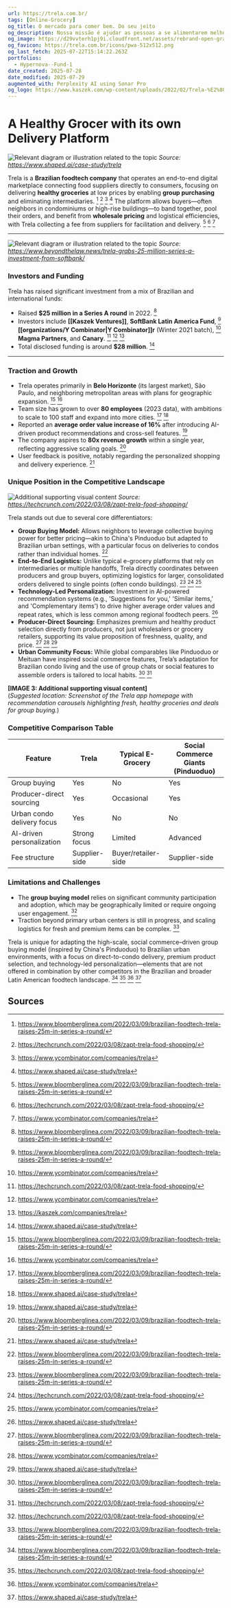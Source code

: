 ```yaml
---
url: https://trela.com.br/
tags: [Online-Grocery]
og_title: O mercado para comer bem. Do seu jeito
og_description: Nossa missão é ajudar as pessoas a se alimentarem melhor.
og_image: https://d29vvterh1pj9i.cloudfront.net/assets/rebrand-open-graph.png
og_favicon: https://trela.com.br/icons/pwa-512x512.png
og_last_fetch: 2025-07-22T15:14:22.263Z
portfolios:
  - Hypernova--Fund-1
date_created: 2025-07-28
date_modified: 2025-07-29
augmented_with: Perplexity AI using Sonar Pro
og_logo: https://www.kaszek.com/wp-content/uploads/2022/02/Trela-%E2%80%93-Logo-Primario-Transparente.png
---
```

# A Healthy Grocer with its own Delivery Platform

![Relevant diagram or illustration related to the topic](https://cdn.prod.website-files.com/668c2c51c9deca1046d67070/66991b64fb620d93a3c2cde4_trela-sol.webp)
*Source: https://www.shaped.ai/case-study/trela*

Trela is a **Brazilian foodtech company** that operates an end-to-end digital marketplace connecting food suppliers directly to consumers, focusing on delivering **healthy groceries** at low prices by enabling **group purchasing** and eliminating intermediaries. [^8tqfmy] [^ib8bkn] [^eph1pn] [^b4uen4] The platform allows buyers—often neighbors in condominiums or high-rise buildings—to band together, pool their orders, and benefit from **wholesale pricing** and logistical efficiencies, with Trela collecting a fee from suppliers for facilitation and delivery. [^8tqfmy] [^ib8bkn] [^eph1pn]

***


![Relevant diagram or illustration related to the topic](https://www.beyondthelaw.news/wp-content/uploads/2022/03/Trela-820x460-1.jpg)
*Source: https://www.beyondthelaw.news/trela-grabs-25-million-series-a-investment-from-softbank/*


### Investors and Funding

Trela has raised significant investment from a mix of Brazilian and international funds:

- Raised **$25 million in a Series A round** in 2022. [^8tqfmy]
- Investors include **[[Kaszek Ventures]]**, **SoftBank Latin America Fund**, [^8tqfmy] **[[organizations/Y Combinator|Y Combinator]]r** (Winter 2021 batch), [^eph1pn] **Magma Partners**, and **Canary**. [^ib8bkn] [^eph1pn] [^bsq8de]
- Total disclosed funding is around **$28 million**. [^b4uen4]

***

### Traction and Growth

- Trela operates primarily in **Belo Horizonte** (its largest market), São Paulo, and neighboring metropolitan areas with plans for geographic expansion. [^8tqfmy] [^eph1pn]
- Team size has grown to over **80 employees** (2023 data), with ambitions to scale to 100 staff and expand into more cities. [^8tqfmy] [^b4uen4]
- Reported an **average order value increase of 16%** after introducing AI-driven product recommendations and cross-sell features. [^b4uen4]
- The company aspires to **80x revenue growth** within a single year, reflecting aggressive scaling goals. [^8tqfmy]
- User feedback is positive, notably regarding the personalized shopping and delivery experience. [^b4uen4]

### Unique Position in the Competitive Landscape

![Additional supporting visual content](https://techcrunch.com/wp-content/uploads/2018/05/gettyimages-695098274.png?w=1024)
*Source: https://techcrunch.com/2022/03/08/zapt-trela-food-shopping/*

Trela stands out due to several core differentiators:

- **Group Buying Model:** Allows neighbors to leverage collective buying power for better pricing—akin to China's Pinduoduo but adapted to Brazilian urban settings, with a particular focus on deliveries to condos rather than individual homes. [^8tqfmy]
- **End-to-End Logistics:** Unlike typical e-grocery platforms that rely on intermediaries or multiple handoffs, Trela directly coordinates between producers and group buyers, optimizing logistics for larger, consolidated orders delivered to single points (often condo buildings). [^8tqfmy] [^ib8bkn] [^eph1pn]
- **Technology-Led Personalization:** Investment in AI-powered recommendation systems (e.g., 'Suggestions for you,' 'Similar items,' and 'Complementary items') to drive higher average order values and repeat rates, which is less common among regional foodtech peers. [^b4uen4]
- **Producer-Direct Sourcing:** Emphasizes premium and healthy product selection directly from producers, not just wholesalers or grocery retailers, supporting its value proposition of freshness, quality, and price. [^8tqfmy] [^eph1pn] [^b4uen4]
- **Urban Community Focus:** While global comparables like Pinduoduo or Meituan have inspired social commerce features, Trela’s adaptation for Brazilian condo living and the use of group chats or social features to assemble orders is tailored to local habits. [^8tqfmy] [^ib8bkn]

**[IMAGE 3: Additional supporting visual content]**  
(*Suggested location: Screenshot of the Trela app homepage with recommendation carousels highlighting fresh, healthy groceries and deals for group buying.*)

### Competitive Comparison Table

| Feature                     | Trela                    | Typical E-Grocery       | Social Commerce Giants (Pinduoduo) |
|-----------------------------|--------------------------|------------------------|-------------------------------------|
| Group buying                | Yes                      | No                     | Yes                                 |
| Producer-direct sourcing    | Yes                      | Occasional             | Yes                                 |
| Urban condo delivery focus  | Yes                      | No                     | No                                  |
| AI-driven personalization   | Strong focus             | Limited                | Advanced                            |
| Fee structure               | Supplier-side            | Buyer/retailer-side    | Supplier-side                       |

### Limitations and Challenges

- The **group buying model** relies on significant community participation and adoption, which may be geographically limited or require ongoing user engagement. [^ib8bkn]
- Traction beyond primary urban centers is still in progress, and scaling logistics for fresh and premium items can be complex. [^8tqfmy]

Trela is unique for adapting the high-scale, social commerce–driven group buying model (inspired by China's Pinduoduo) to Brazilian urban environments, with a focus on direct-to-condo delivery, premium product selection, and technology-led personalization—elements that are not offered in combination by other competitors in the Brazilian and broader Latin American foodtech landscape. [^8tqfmy] [^ib8bkn] [^eph1pn] [^b4uen4]

## Sources

[^8tqfmy]: https://www.bloomberglinea.com/2022/03/09/brazilian-foodtech-trela-raises-25m-in-series-a-round/
[^ib8bkn]: https://techcrunch.com/2022/03/08/zapt-trela-food-shopping/
[^eph1pn]: https://www.ycombinator.com/companies/trela
[^b4uen4]: https://www.shaped.ai/case-study/trela
[^ym7n1v]: https://www.beyondthelaw.news/trela-grabs-25-million-series-a-investment-from-softbank/
[^bsq8de]: https://kaszek.com/companies/trela